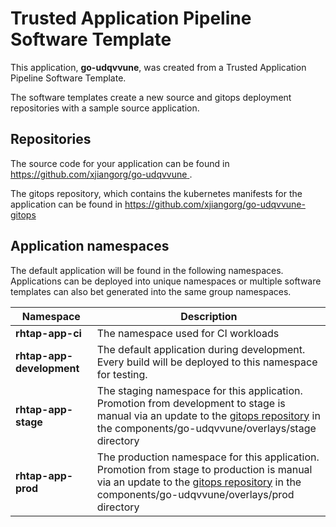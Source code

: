 # Trusted Application Pipeline Software Template

This application, **go-udqvvune**, was created from a Trusted Application Pipeline Software Template.

The software templates create a new source and gitops deployment repositories with a sample source application. 

## Repositories

The source code for your application can be found in [https://github.com/xjiangorg/go-udqvvune ](https://github.com/xjiangorg/go-udqvvune ).
 
The gitops repository, which contains the kubernetes manifests for the application can be found in 
[https://github.com/xjiangorg/go-udqvvune-gitops ](https://github.com/xjiangorg/go-udqvvune-gitops ) 

## Application namespaces 

The default application will be found in the following namespaces. Applications can be deployed into unique namespaces or multiple software templates can also bet generated into the same group namespaces.  

|  Namespace   |  Description   |  
| -------- | -------- |
| **rhtap-app-ci** | The namespace used for CI workloads |
| **rhtap-app-development** | The default application during development. Every build will be deployed to this namespace for testing. |
| **rhtap-app-stage** | The staging namespace for this application. Promotion from development to stage is manual via an update to the [gitops repository](https://github.com/xjiangorg/go-udqvvune-gitops ) in the components/go-udqvvune/overlays/stage directory |
| **rhtap-app-prod** | The production namespace for this application. Promotion from stage to production is manual via an update to the [gitops repository](https://github.com/xjiangorg/go-udqvvune-gitops ) in the components/go-udqvvune/overlays/prod directory |